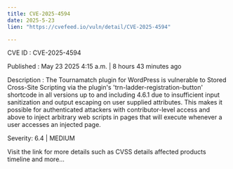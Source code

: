 ```yaml
---
title: CVE-2025-4594
date: 2025-5-23
lien: "https://cvefeed.io/vuln/detail/CVE-2025-4594"

---
```


CVE ID : CVE-2025-4594

Published :  May 23
2025
4:15 a.m. | 8 hours
43 minutes ago

Description : The Tournamatch plugin for WordPress is vulnerable to Stored Cross-Site Scripting via the plugin's 'trn-ladder-registration-button' shortcode in all versions up to
and including
4.6.1 due to insufficient input sanitization and output escaping on user supplied attributes. This makes it possible for authenticated attackers
with contributor-level access and above
to inject arbitrary web scripts in pages that will execute whenever a user accesses an injected page.

Severity: 6.4 | MEDIUM

Visit the link for more details
such as CVSS details
affected products
timeline
and more...
